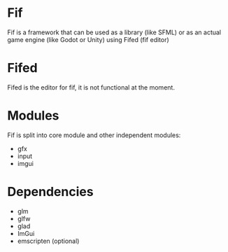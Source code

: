 # Fif
Fif is a framework that can be used as a library (like SFML) or as an actual game engine (like Godot or Unity) using Fifed (fif editor)

# Fifed
Fifed is the editor for fif, it is not functional at the moment.

# Modules
Fif is split into core module and other independent modules:
- gfx
- input
- imgui

# Dependencies
- glm  
- glfw  
- glad
- ImGui      
- emscripten (optional)
